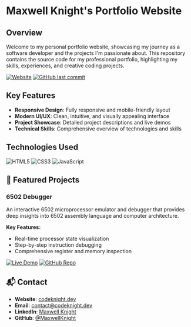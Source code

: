 # Maxwell Knight's Portfolio Website

## Overview
Welcome to my personal portfolio website, showcasing my journey as a software developer and the projects I'm passionate about. This repository contains the source code for my professional portfolio, highlighting my skills, experiences, and creative coding projects.

[![Website](https://img.shields.io/website?url=https%3A%2F%2Fcodeknight.dev&logo=circle&logoColor=white&label=website)](https://codeknight.dev)
[![GitHub last commit](https://img.shields.io/github/last-commit/MaxwellKnight/portfolio)](https://github.com/MaxwellKnight/portfolio)

## Key Features
- **Responsive Design**: Fully responsive and mobile-friendly layout
- **Modern UI/UX**: Clean, intuitive, and visually appealing interface
- **Project Showcase**: Detailed project descriptions and live demos
- **Technical Skills**: Comprehensive overview of technologies and skills

## Technologies Used
![HTML5](https://img.shields.io/badge/HTML5-E34F26?style=flat&logo=html5&logoColor=white)
![CSS3](https://img.shields.io/badge/CSS3-1572B6?style=flat&logo=css3&logoColor=white)
![JavaScript](https://img.shields.io/badge/JavaScript-F7DF1E?style=flat&logo=javascript&logoColor=black)

## 🚀 Featured Projects

### 6502 Debugger
An interactive 6502 microprocessor emulator and debugger that provides deep insights into 6502 assembly language and computer architecture.

**Key Features:**
- Real-time processor state visualization
- Step-by-step instruction debugging
- Comprehensive register and memory inspection

[![Live Demo](https://img.shields.io/badge/Live%20Demo-Visit-brightgreen?style=flat&logo=googlechrome&logoColor=white)](https://codeknight.dev/projects/6502-debugger/)
[![GitHub Repo](https://img.shields.io/badge/GitHub-View%20Code-black?style=flat&logo=github)](https://github.com/MaxwellKnight/nes-emulator)

## 📬 Contact
- **Website**: [codeknight.dev](https://codeknight.dev)
- **Email**: [contact@codeknight.dev](mailto:maxwell.knight@gmail.com)
- **LinkedIn**: [Maxwell Knight](https://www.linkedin.com/in/maxwell-knight)
- **GitHub**: [@MaxwellKnight](https://github.com/MaxwellKnight)
